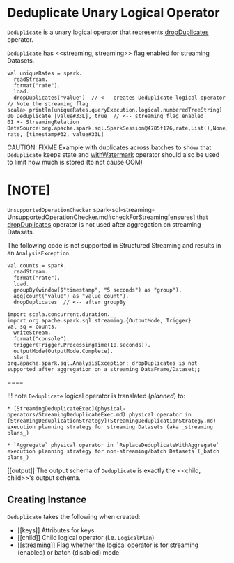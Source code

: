 # Deduplicate Unary Logical Operator

`Deduplicate` is a unary logical operator that represents [dropDuplicates](operators/dropDuplicates.md) operator.

`Deduplicate` has <<streaming, streaming>> flag enabled for streaming Datasets.

```text
val uniqueRates = spark.
  readStream.
  format("rate").
  load.
  dropDuplicates("value")  // <-- creates Deduplicate logical operator
// Note the streaming flag
scala> println(uniqueRates.queryExecution.logical.numberedTreeString)
00 Deduplicate [value#33L], true  // <-- streaming flag enabled
01 +- StreamingRelation DataSource(org.apache.spark.sql.SparkSession@4785f176,rate,List(),None,List(),None,Map(),None), rate, [timestamp#32, value#33L]
```

CAUTION: FIXME Example with duplicates across batches to show that `Deduplicate` keeps state and [withWatermark](operators/withWatermark.md) operator should also be used to limit how much is stored (to not cause OOM)

[NOTE]
====
`UnsupportedOperationChecker` spark-sql-streaming-UnsupportedOperationChecker.md#checkForStreaming[ensures] that [dropDuplicates](operators/dropDuplicates.md) operator is not used after aggregation on streaming Datasets.

The following code is not supported in Structured Streaming and results in an `AnalysisException`.

```text
val counts = spark.
  readStream.
  format("rate").
  load.
  groupBy(window($"timestamp", "5 seconds") as "group").
  agg(count("value") as "value_count").
  dropDuplicates  // <-- after groupBy

import scala.concurrent.duration._
import org.apache.spark.sql.streaming.{OutputMode, Trigger}
val sq = counts.
  writeStream.
  format("console").
  trigger(Trigger.ProcessingTime(10.seconds)).
  outputMode(OutputMode.Complete).
  start
org.apache.spark.sql.AnalysisException: dropDuplicates is not supported after aggregation on a streaming DataFrame/Dataset;;
```
====

!!! note
    `Deduplicate` logical operator is translated (_planned_) to:

    * [StreamingDeduplicateExec](physical-operators/StreamingDeduplicateExec.md) physical operator in [StreamingDeduplicationStrategy](StreamingDeduplicationStrategy.md) execution planning strategy for streaming Datasets (aka _streaming plans_)

    * `Aggregate` physical operator in `ReplaceDeduplicateWithAggregate` execution planning strategy for non-streaming/batch Datasets (_batch plans_)

[[output]]
The output schema of `Deduplicate` is exactly the <<child, child>>'s output schema.

## Creating Instance

`Deduplicate` takes the following when created:

* [[keys]] Attributes for keys
* [[child]] Child logical operator (i.e. `LogicalPlan`)
* [[streaming]] Flag whether the logical operator is for streaming (enabled) or batch (disabled) mode
